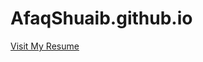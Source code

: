 # AfaqShuaib.github.io
<a href="https://afaqshuaib09.github.io/AfaqShuaib.github.io/">Visit My Resume</a> 
